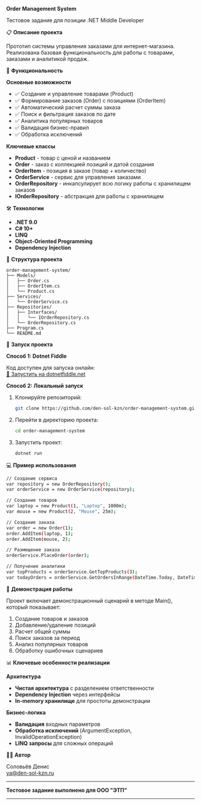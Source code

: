 **Order Management System**

Тестовое задание для позиции .NET Middle Developer

📋 **Описание проекта**

Прототип системы управления заказами для интернет-магазина. Реализована базовая функциональность для работы с товарами, заказами и аналитикой продаж.

🚀 **Функциональность**

**Основные возможности**

* ✅ Создание и управление товарами (Product)
* ✅ Формирование заказов (Order) с позициями (OrderItem)
* ✅ Автоматический расчет суммы заказа
* ✅ Поиск и фильтрация заказов по дате
* ✅ Аналитика популярных товаров
* ✅ Валидация бизнес-правил
* ✅ Обработка исключений

**Ключевые классы**

* **Product** - товар с ценой и названием
* **Order** - заказ с коллекцией позиций и датой создания
* **OrderItem** - позиция в заказе (товар + количество)
* **OrderService** - сервис для управления заказами
* **OrderRepository** - инкапсулирует всю логику работы с хранилищем заказов
* **IOrderRepository** - абстракция для работы с хранилищем

🛠 **Технологии**

* **.NET 9.0**
* **C# 10+**
* **LINQ**
* **Object-Oriented Programming**
* **Dependency Injection**

📁 **Структура проекта**

```
order-management-system/
├── Models/
│   ├── Order.cs
│   ├── OrderItem.cs
│   └── Product.cs
├── Services/
│   └── OrderService.cs
├── Repositories/
│   ├── Interfaces/
│   │   └── IOrderRepository.cs
│   └── OrderRepository.cs
├── Program.cs
└── README.md
```

🏃 **Запуск проекта**

**Способ 1: Dotnet Fiddle**

Код доступен для запуска онлайн:  
[🔗 Запустить на dotnetfiddle.net](https://dotnetfiddle.net/aYefHV)

**Способ 2: Локальный запуск**

1. Клонируйте репозиторий:
   ```bash
   git clone https://github.com/den-sol-kzn/order-management-system.git
2. Перейти в директорию проекта:
   ```bash
   cd order-management-system
3. Запустить проект:
   ```bash
   dotnet run

💻 **Пример использования**

  ```bash
  // Создание сервиса
  var repository = new OrderRepository();
  var orderService = new OrderService(repository);

  // Создание товаров
  var laptop = new Product(1, "Laptop", 1000m);
  var mouse = new Product(2, "Mouse", 25m);

  // Создание заказа
  var order = new Order(1);
  order.AddItem(laptop, 1);
  order.AddItem(mouse, 2);

  // Размещение заказа
  orderService.PlaceOrder(order);

  // Получение аналитики
  var topProducts = orderService.GetTopProducts(3);
  var todayOrders = orderService.GetOrdersInRange(DateTime.Today, DateTime.Now);
  ```

🧪 **Демонстрация работы**

Проект включает демонстрационный сценарий в методе Main(), который показывает:

1. Создание товаров и заказов
2. Добавление/удаление позиций
3. Расчет общей суммы
4. Поиск заказов за период
5. Анализ популярных товаров
6. Обработку ошибочных сценариев

📊 **Ключевые особенности реализации**

**Архитектура**

* **Чистая архитектура** с разделением ответственности
* **Dependency Injection** через интерфейсы
* **In-memory хранилище** для простоты демонстрации

**Бизнес-логика**

* **Валидация** входных параметров
* **Обработка исключений** (ArgumentException, InvalidOperationException)
* **LINQ запросы** для сложных операций

👨‍💻 **Автор**

Соловьёв Денис  
ya@den-sol-kzn.ru

---

**Тестовое задание выполнено для ООО "ЭТП"**

---
